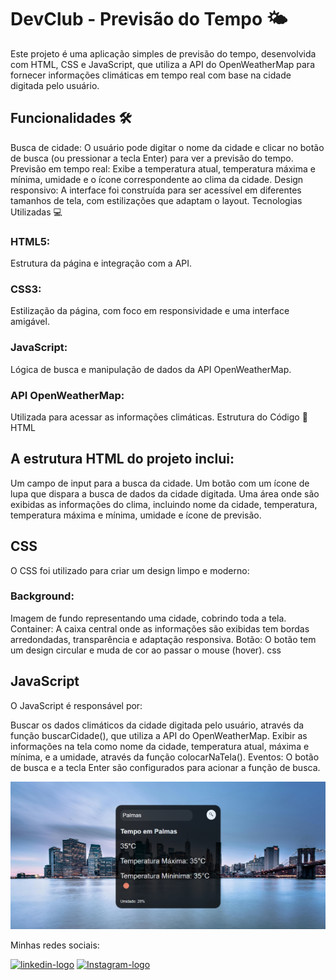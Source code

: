<h1> DevClub - Previsão do Tempo 🌤️</h1>
Este projeto é uma aplicação simples de previsão do tempo, desenvolvida com HTML, CSS e JavaScript, que utiliza a API do OpenWeatherMap para fornecer informações climáticas em tempo real com base na cidade digitada pelo usuário.

<h2>Funcionalidades 🛠️</h2>
Busca de cidade: O usuário pode digitar o nome da cidade e clicar no botão de busca (ou pressionar a tecla Enter) para ver a previsão do tempo.
Previsão em tempo real: Exibe a temperatura atual, temperatura máxima e mínima, umidade e o ícone correspondente ao clima da cidade.
Design responsivo: A interface foi construída para ser acessível em diferentes tamanhos de tela, com estilizações que adaptam o layout.
Tecnologias Utilizadas 💻
<h3> HTML5: </h3> Estrutura da página e integração com a API.
<h3> CSS3: </h3> Estilização da página, com foco em responsividade e uma interface amigável.
<h3> JavaScript: </h3> Lógica de busca e manipulação de dados da API OpenWeatherMap.
<h3> API OpenWeatherMap: </h3> Utilizada para acessar as informações climáticas.
Estrutura do Código 📝
HTML
<h2> A estrutura HTML do projeto inclui: </h2>

Um campo de input para a busca da cidade.
Um botão com um ícone de lupa que dispara a busca de dados da cidade digitada.
Uma área onde são exibidas as informações do clima, incluindo nome da cidade, temperatura, temperatura máxima e mínima, umidade e ícone de previsão.

<h2> CSS </h2>
O CSS foi utilizado para criar um design limpo e moderno:

<h3> Background: </h3> Imagem de fundo representando uma cidade, cobrindo toda a tela.
Container: A caixa central onde as informações são exibidas tem bordas arredondadas, transparência e adaptação responsiva.
Botão: O botão tem um design circular e muda de cor ao passar o mouse (hover).
css

<h2> JavaScript </h2>
O JavaScript é responsável por:

Buscar os dados climáticos da cidade digitada pelo usuário, através da função buscarCidade(), que utiliza a API do OpenWeatherMap.
Exibir as informações na tela como nome da cidade, temperatura atual, máxima e mínima, e a umidade, através da função colocarNaTela().
Eventos: O botão de busca e a tecla Enter são configurados para acionar a função de busca.

<img src="assets/Previsao-Tempo.png">
<p>Minhas redes sociais:</p>
<a href="https://www.linkedin.com/in/murilo-tavares-7b3bbb304/"> <img src="https://img.shields.io/badge/LinkedIn-0077B5?style=for-the-badge&logo=linkedin&logoColor=white" alt="linkedin-logo"></a>
<a href="https://www.instagram.com/murilo__tt/"> <img src="https://img.shields.io/badge/Instagram-E4405F?style=for-the-badge&logo=instagram&logoColor=white" alt="Instagram-logo"></a>
